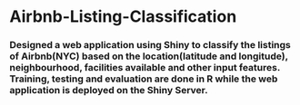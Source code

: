 # Airbnb-Listing-Classification

### Designed a web application using Shiny to classify the listings of Airbnb(NYC) based on the location(latitude and longitude), neighbourhood, facilities available and other input features. Training, testing and evaluation are done in R while the web application is deployed on the Shiny Server.
